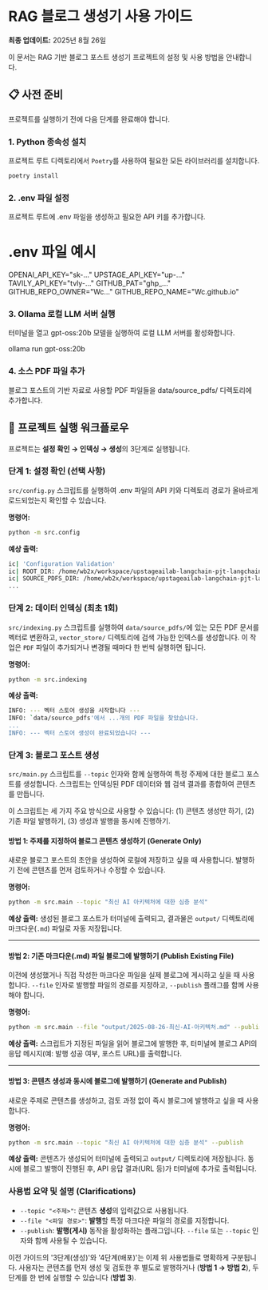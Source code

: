 # RAG 블로그 생성기 사용 가이드

**최종 업데이트:** 2025년 8월 26일

이 문서는 RAG 기반 블로그 포스트 생성기 프로젝트의 설정 및 사용 방법을 안내합니다.

## 📋 사전 준비

프로젝트를 실행하기 전에 다음 단계를 완료해야 합니다.

### 1. Python 종속성 설치

프로젝트 루트 디렉토리에서 `Poetry`를 사용하여 필요한 모든 라이브러리를 설치합니다.

```bash
poetry install
```
### **2. .env 파일 설정**

프로젝트 루트에 .env 파일을 생성하고 필요한 API 키를 추가합니다.

# .env 파일 예시
OPENAI_API_KEY="sk-..."
UPSTAGE_API_KEY="up-..."
TAVILY_API_KEY="tvly-..."
GITHUB_PAT="ghp_..."
GITHUB_REPO_OWNER="Wc..."
GITHUB_REPO_NAME="Wc.github.io"
### **3. Ollama 로컬 LLM 서버 실행**

터미널을 열고 gpt-oss:20b 모델을 실행하여 로컬 LLM 서버를 활성화합니다.

ollama run gpt-oss:20b

### **4. 소스 PDF 파일 추가**

블로그 포스트의 기반 자료로 사용할 PDF 파일들을 data/source_pdfs/ 디렉토리에 추가합니다.

## **🚀 프로젝트 실행 워크플로우**

프로젝트는 **설정 확인 → 인덱싱 → 생성**의 3단계로 실행됩니다.

### **단계 1: 설정 확인 (선택 사항)**

`src/config.py` 스크립트를 실행하여 .env 파일의 API 키와 디렉토리 경로가 올바르게 로드되었는지 확인할 수 있습니다.

**명령어:**

```bash
python -m src.config
```

**예상 출력:**

```bash
ic| 'Configuration Validation'
ic| ROOT_DIR: /home/wb2x/workspace/upstageailab-langchain-pjt-langchain_8
ic| SOURCE_PDFS_DIR: /home/wb2x/workspace/upstageailab-langchain-pjt-langchain_8/data/source_pdfs
...
```

### **단계 2: 데이터 인덱싱 (최초 1회)**

`src/indexing.py` 스크립트를 실행하여 `data/source_pdfs/`에 있는 모든 PDF 문서를 벡터로 변환하고, `vector_store/` 디렉토리에 검색 가능한 인덱스를 생성합니다. 이 작업은 `PDF` 파일이 추가되거나 변경될 때마다 한 번씩 실행하면 됩니다.

**명령어:**

```bash
python -m src.indexing
```
**예상 출력:**

```bash
INFO: --- 벡터 스토어 생성을 시작합니다 ---
INFO: `data/source_pdfs'에서 ...개의 PDF 파일을 찾았습니다.
...
INFO: --- 벡터 스토어 생성이 완료되었습니다 ---
```

### **단계 3: 블로그 포스트 생성**

`src/main.py` 스크립트를 `--topic` 인자와 함께 실행하여 특정 주제에 대한 블로그 포스트를 생성합니다. 스크립트는 인덱싱된 PDF 데이터와 웹 검색 결과를 종합하여 콘텐츠를 만듭니다. 

이 스크립트는 세 가지 주요 방식으로 사용할 수 있습니다: 
(1) 콘텐츠 생성만 하기, (2) 기존 파일 발행하기, (3) 생성과 발행을 동시에 진행하기.

#### **방법 1: 주제를 지정하여 블로그 콘텐츠 생성하기 (Generate Only)**

새로운 블로그 포스트의 초안을 생성하여 로컬에 저장하고 싶을 때 사용합니다. 발행하기 전에 콘텐츠를 먼저 검토하거나 수정할 수 있습니다.

**명령어:**

```bash
python -m src.main --topic "최신 AI 아키텍처에 대한 심층 분석"
```

**예상 출력:**
생성된 블로그 포스트가 터미널에 출력되고, 결과물은 `output/` 디렉토리에 마크다운(`.md`) 파일로 자동 저장됩니다.

-----

#### **방법 2: 기존 마크다운(.md) 파일 블로그에 발행하기 (Publish Existing File)**

이전에 생성했거나 직접 작성한 마크다운 파일을 실제 블로그에 게시하고 싶을 때 사용합니다. `--file` 인자로 발행할 파일의 경로를 지정하고, `--publish` 플래그를 함께 사용해야 합니다.

**명령어:**

```bash
python -m src.main --file "output/2025-08-26-최신-AI-아키텍처.md" --publish
```

**예상 출력:**
스크립트가 지정된 파일을 읽어 블로그에 발행한 후, 터미널에 블로그 API의 응답 메시지(예: 발행 성공 여부, 포스트 URL)를 출력합니다.

-----

#### **방법 3: 콘텐츠 생성과 동시에 블로그에 발행하기 (Generate and Publish)**

새로운 주제로 콘텐츠를 생성하고, 검토 과정 없이 즉시 블로그에 발행하고 싶을 때 사용합니다.

**명령어:**

```bash
python -m src.main --topic "최신 AI 아키텍처에 대한 심층 분석" --publish
```

**예상 출력:**
콘텐츠가 생성되어 터미널에 출력되고 `output/` 디렉토리에 저장됩니다. 동시에 블로그 발행이 진행된 후, API 응답 결과(URL 등)가 터미널에 추가로 출력됩니다.

### **사용법 요약 및 설명 (Clarifications)**

  * `--topic "<주제>"`: 콘텐츠 **생성**의 입력값으로 사용됩니다.
  * `--file "<파일 경로>"`: **발행**할 특정 마크다운 파일의 경로를 지정합니다.
  * `--publish`: **발행(게시)** 동작을 활성화하는 플래그입니다. `--file` 또는 `--topic` 인자와 함께 사용될 수 있습니다.

이전 가이드의 '3단계(생성)'와 '4단계(배포)'는 이제 위 사용법들로 명확하게 구분됩니다. 사용자는 콘텐츠를 먼저 생성 및 검토한 후 별도로 발행하거나 (**방법 1 → 방법 2**), 두 단계를 한 번에 실행할 수 있습니다 (**방법 3**).
